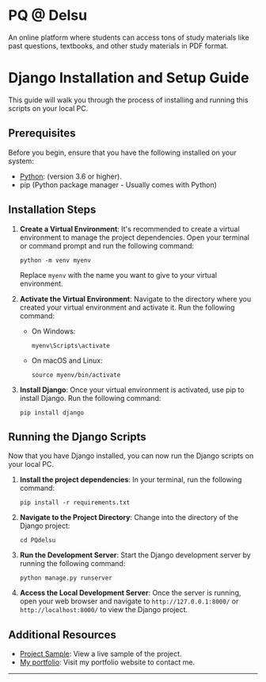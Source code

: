 # PQ @ Delsu
An online platform where students can access tons of study materials like past questions, textbooks, and other study materials in PDF format.

# Django Installation and Setup Guide

This guide will walk you through the process of installing and running this scripts on your local PC.

## Prerequisites

Before you begin, ensure that you have the following installed on your system:

- [Python](https://www.python.org/downloads/): (version 3.6 or higher).
- pip (Python package manager - Usually comes with Python)

## Installation Steps

1. **Create a Virtual Environment**: It's recommended to create a virtual environment to manage the project dependencies. Open your terminal or command prompt and run the following command:
   ```
   python -m venv myenv
   ```
   Replace `myenv` with the name you want to give to your virtual environment.

2. **Activate the Virtual Environment**: Navigate to the directory where you created your virtual environment and activate it. Run the following command:
   - On Windows:
     ```
     myenv\Scripts\activate
     ```
   - On macOS and Linux:
     ```
     source myenv/bin/activate
     ```

3. **Install Django**: Once your virtual environment is activated, use pip to install Django. Run the following command:
   ```
   pip install django
   ```

## Running the Django Scripts

Now that you have Django installed, you can now run the Django scripts on your local PC.

1. **Install the project dependencies**: In your terminal, run the following command:
   ```
   pip install -r requirements.txt
   ```

2. **Navigate to the Project Directory**: Change into the directory of the Django project:
   ```
   cd PQdelsu
   ```

3. **Run the Development Server**: Start the Django development server by running the following command:
   ```
   python manage.py runserver
   ```

4. **Access the Local Development Server**: Once the server is running, open your web browser and navigate to `http://127.0.0.1:8000/` or `http://localhost:8000/` to view the Django project.

## Additional Resources

- [Project Sample](https://app.coursearena.com.ng): View a live sample of the project.
- [My portfolio](https://brandnova.github.io): Visit my portfolio website to contact me.


---
